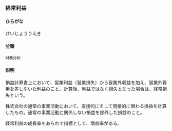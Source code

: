 <div style="display:none;">

## [あ行](securities-terms?id=あ行)
## [か行](securities-terms?id=か行)

</div>

### 経常利益

#### ひらがな

けいじょうりえき

#### 分類

`財務分析`

#### 説明

損益計算書上において、営業利益（営業損失）から営業外収益を加え、営業外費用を差し引いた利益のこと。計算後、利益ではなく損失となった場合は、経常損失という。
 
株式会社の通常の事業活動において、直接的にそして間接的に関わる損益を計算したもの。通常の事業活動に関係しない損益を除外した損益のこと。
 
経常利益の成長率をあらわす指標として、増益率がある。

<div style="display:none;">

## [さ行](securities-terms?id=さ行)
## [た行](securities-terms?id=た行)
## [な行](securities-terms?id=な行)
## [は行](securities-terms?id=は行)
## [ま行](securities-terms?id=ま行)
## [や行](securities-terms?id=や行)
## [ら行](securities-terms?id=ら行)
## [わ行](securities-terms?id=わ行)
## [英数字・記号](securities-terms?id=英数字・記号)

</div>

